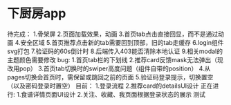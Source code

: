 # 下厨房app
待完成：
    1.骨架屏
    2.页面加载效果，动画
    3.首页tab点击直接回显，而不是通过动画
    4.安全区域
    5.首页推荐点击新的tab需要回到顶部，旧的tab走缓存
    6.login组件svg打包
    7.验证码的60s倒计时
    8.后端传入403能否清除本地认证
    9.相关modal的主题颜色需要修改
bug:
    1.首页tab栏的下划线
    2.推荐card反馈mask无法弹出（现改用pop）
    3.首页tab切换时的swiper高度问题（组件自带的position）
    4.从pages切换会首页时，需保留或跳回之前的页面
    5.验证码登录提示，切换置空（以及密码登录时置空）
目前：
    1.登录流程
    2.推荐card的detailsUI设计
正在进行:
    1.食谱详情页面UI设计
    2.关注、收藏、我页面根据登录状态的展示
测试